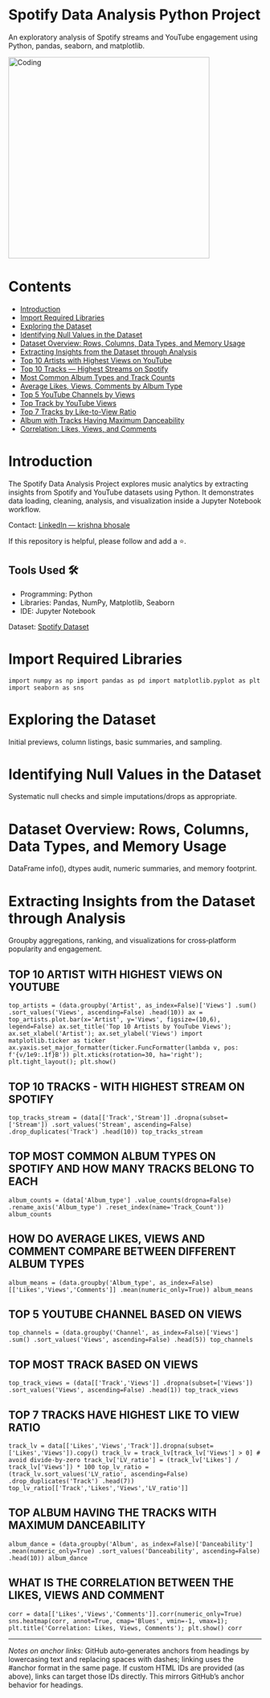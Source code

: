 <h1 id="title">Spotify Data Analysis Python Project</h1> <p>An exploratory analysis of Spotify streams and YouTube engagement using Python, pandas, seaborn, and matplotlib.</p> <img width="400" alt="Coding" src="https://github.com/Mariyajoseph24/Spotify_Data_Analysis_Python_Project/assets/91487663/43749cf9-4eb1-476c-89ea-bf1625b17168"> <h1 id="contents">Contents</h1> <ul> <li><a href="#introduction">Introduction</a></li> <li><a href="#importrequiredlibraries">Import Required Libraries</a></li> <li><a href="#exploringthedataset">Exploring the Dataset</a></li> <li><a href="#identifyingnullvaluesinthedataset">Identifying Null Values in the Dataset</a></li> <li><a href="#datasetoverviewrowscolumnsdatatypesandmemoryusage">Dataset Overview: Rows, Columns, Data Types, and Memory Usage</a></li> <li><a href="#extractinginsightsfromthedatasetthroughanalysis">Extracting Insights from the Dataset through Analysis</a></li> <!-- New analysis sections --> <li><a href="#top10-artist-youtube-views">Top 10 Artists with Highest Views on YouTube</a></li> <li><a href="#top10-tracks-spotify-streams">Top 10 Tracks — Highest Streams on Spotify</a></li> <li><a href="#album-type-counts">Most Common Album Types and Track Counts</a></li> <li><a href="#album-type-averages">Average Likes, Views, Comments by Album Type</a></li> <li><a href="#top5-youtube-channels">Top 5 YouTube Channels by Views</a></li> <li><a href="#top-track-by-views">Top Track by YouTube Views</a></li> <li><a href="#top7-like-view-ratio">Top 7 Tracks by Like-to-View Ratio</a></li> <li><a href="#max-danceability-album">Album with Tracks Having Maximum Danceability</a></li> <li><a href="#correlation-likes-views-comments">Correlation: Likes, Views, and Comments</a></li> </ul> <h1 id="introduction">Introduction</h1> <p>The Spotify Data Analysis Project explores music analytics by extracting insights from Spotify and YouTube datasets using Python. It demonstrates data loading, cleaning, analysis, and visualization inside a Jupyter Notebook workflow.</p> <p>Contact: <a href="https://www.linkedin.com/in/krishna-bhosale-ba3110237/">LinkedIn — krishna bhosale</a></p> <p>If this repository is helpful, please follow and add a ⭐.</p> <h2 id="tools">Tools Used 🛠️</h2> <ul> <li>Programming: Python</li> <li>Libraries: Pandas, NumPy, Matplotlib, Seaborn</li> <li>IDE: Jupyter Notebook</li> </ul> <p>Dataset: <a href="https://www.kaggle.com/datasets/lehaknarnauli/spotify-datasets?select=artists.csv">Spotify Dataset</a></p> <h1 id="importrequiredlibraries">Import Required Libraries</h1> <pre><code class="language-python">import numpy as np import pandas as pd import matplotlib.pyplot as plt import seaborn as sns </code></pre> <h1 id="exploringthedataset">Exploring the Dataset</h1> <p>Initial previews, column listings, basic summaries, and sampling.</p> <h1 id="identifyingnullvaluesinthedataset">Identifying Null Values in the Dataset</h1> <p>Systematic null checks and simple imputations/drops as appropriate.</p> <h1 id="datasetoverviewrowscolumnsdatatypesandmemoryusage">Dataset Overview: Rows, Columns, Data Types, and Memory Usage</h1> <p>DataFrame info(), dtypes audit, numeric summaries, and memory footprint.</p> <h1 id="extractinginsightsfromthedatasetthroughanalysis">Extracting Insights from the Dataset through Analysis</h1> <p>Groupby aggregations, ranking, and visualizations for cross‑platform popularity and engagement.</p> <!-- New analysis sections with anchor IDs --> <h2 id="top10-artist-youtube-views">TOP 10 ARTIST WITH HIGHEST VIEWS ON YOUTUBE</h2> <pre><code class="language-python">top_artists = (data.groupby('Artist', as_index=False)['Views'] .sum() .sort_values('Views', ascending=False) .head(10)) ax = top_artists.plot.bar(x='Artist', y='Views', figsize=(10,6), legend=False) ax.set_title('Top 10 Artists by YouTube Views'); ax.set_xlabel('Artist'); ax.set_ylabel('Views') import matplotlib.ticker as ticker ax.yaxis.set_major_formatter(ticker.FuncFormatter(lambda v, pos: f'{v/1e9:.1f}B')) plt.xticks(rotation=30, ha='right'); plt.tight_layout(); plt.show() </code></pre> <h2 id="top10-tracks-spotify-streams">TOP 10 TRACKS - WITH HIGHEST STREAM ON SPOTIFY</h2> <pre><code class="language-python">top_tracks_stream = (data[['Track','Stream']] .dropna(subset=['Stream']) .sort_values('Stream', ascending=False) .drop_duplicates('Track') .head(10)) top_tracks_stream </code></pre> <h2 id="album-type-counts">TOP MOST COMMON ALBUM TYPES ON SPOTIFY AND HOW MANY TRACKS BELONG TO EACH</h2> <pre><code class="language-python">album_counts = (data['Album_type'] .value_counts(dropna=False) .rename_axis('Album_type') .reset_index(name='Track_Count')) album_counts </code></pre> <h2 id="album-type-averages">HOW DO AVERAGE LIKES, VIEWS AND COMMENT COMPARE BETWEEN DIFFERENT ALBUM TYPES</h2> <pre><code class="language-python">album_means = (data.groupby('Album_type', as_index=False)[['Likes','Views','Comments']] .mean(numeric_only=True)) album_means </code></pre> <h2 id="top5-youtube-channels">TOP 5 YOUTUBE CHANNEL BASED ON VIEWS</h2> <pre><code class="language-python">top_channels = (data.groupby('Channel', as_index=False)['Views'] .sum() .sort_values('Views', ascending=False) .head(5)) top_channels </code></pre> <h2 id="top-track-by-views">TOP MOST TRACK BASED ON VIEWS</h2> <pre><code class="language-python">top_track_views = (data[['Track','Views']] .dropna(subset=['Views']) .sort_values('Views', ascending=False) .head(1)) top_track_views </code></pre> <h2 id="top7-like-view-ratio">TOP 7 TRACKS HAVE HIGHEST LIKE TO VIEW RATIO</h2> <pre><code class="language-python">track_lv = data[['Likes','Views','Track']].dropna(subset=['Likes','Views']).copy() track_lv = track_lv[track_lv['Views'] &gt; 0] # avoid divide-by-zero track_lv['LV_ratio'] = (track_lv['Likes'] / track_lv['Views']) * 100 top_lv_ratio = (track_lv.sort_values('LV_ratio', ascending=False) .drop_duplicates('Track') .head(7)) top_lv_ratio[['Track','Likes','Views','LV_ratio']] </code></pre> <h2 id="max-danceability-album">TOP ALBUM HAVING THE TRACKS WITH MAXIMUM DANCEABILITY</h2> <pre><code class="language-python">album_dance = (data.groupby('Album', as_index=False)['Danceability'] .mean(numeric_only=True) .sort_values('Danceability', ascending=False) .head(10)) album_dance </code></pre> <h2 id="correlation-likes-views-comments">WHAT IS THE CORRELATION BETWEEN THE LIKES, VIEWS AND COMMENT</h2> <pre><code class="language-python">corr = data[['Likes','Views','Comments']].corr(numeric_only=True) sns.heatmap(corr, annot=True, cmap='Blues', vmin=-1, vmax=1); plt.title('Correlation: Likes, Views, Comments'); plt.show() corr </code></pre> <hr> <p><em>Notes on anchor links:</em> GitHub auto‑generates anchors from headings by lowercasing text and replacing spaces with dashes; linking uses the #anchor format in the same page. If custom HTML IDs are provided (as above), links can target those IDs directly. This mirrors GitHub’s anchor behavior for headings. </p>
